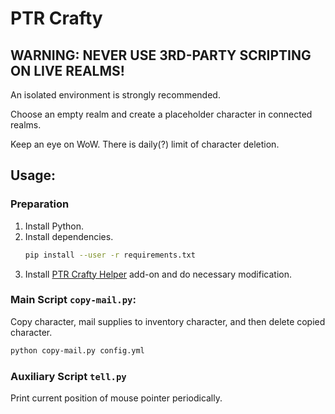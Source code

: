 # PTR Crafty

## WARNING: NEVER USE 3RD-PARTY SCRIPTING ON LIVE REALMS!

An isolated environment is strongly recommended.

Choose an empty realm and create a placeholder character in connected realms.

Keep an eye on WoW. There is daily(?) limit of character deletion.

## Usage:

### Preparation

1. Install Python.
2. Install dependencies.
   ```bash
   pip install --user -r requirements.txt
   ```
3. Install [PTR Crafty Helper](./CraftyHelper) add-on and do necessary modification.

### Main Script `copy-mail.py`:

Copy character, mail supplies to inventory character, and then delete copied character.

```bash
python copy-mail.py config.yml
```

### Auxiliary Script `tell.py`

Print current position of mouse pointer periodically.

